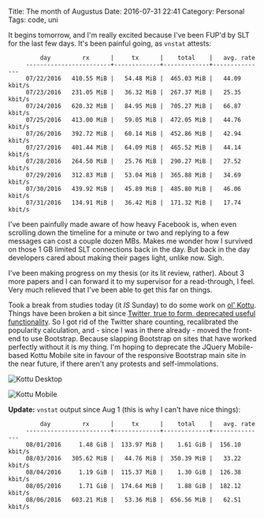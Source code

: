 Title: The month of Augustus
Date: 2016-07-31 22:41
Category: Personal
Tags: code, uni

It begins tomorrow, and I'm really excited because I've been FUP'd by SLT for
the last few days. It's been painful going, as `vnstat` attests:

```
         day         rx      |     tx      |    total    |   avg. rate
     ------------------------+-------------+-------------+---------------
     07/22/2016   410.55 MiB |   54.48 MiB |  465.03 MiB |   44.09 kbit/s
     07/23/2016   231.05 MiB |   36.32 MiB |  267.37 MiB |   25.35 kbit/s
     07/24/2016   620.32 MiB |   84.95 MiB |  705.27 MiB |   66.87 kbit/s
     07/25/2016   413.00 MiB |   59.05 MiB |  472.05 MiB |   44.76 kbit/s
     07/26/2016   392.72 MiB |   60.14 MiB |  452.86 MiB |   42.94 kbit/s
     07/27/2016   401.44 MiB |   64.09 MiB |  465.52 MiB |   44.14 kbit/s
     07/28/2016   264.50 MiB |   25.76 MiB |  290.27 MiB |   27.52 kbit/s
     07/29/2016   312.83 MiB |   53.04 MiB |  365.88 MiB |   34.69 kbit/s
     07/30/2016   439.92 MiB |   45.89 MiB |  485.80 MiB |   46.06 kbit/s
     07/31/2016   134.91 MiB |   36.42 MiB |  171.32 MiB |   17.74 kbit/s
```

I've been painfully made aware of how heavy Facebook is, when even scrolling
down the timeline for a minute or two and replying to a few messages can cost a
couple dozen MBs. Makes me wonder how I survived on those 1 GB limited SLT
connections back in the day. But back in the day developers cared about  making
their pages light, unlike now. Sigh.

I've been making progress on my thesis (or its lit review, rather). About 3
more papers and I can forward it to my supervisor for a read-through, I feel.
Very much relieved that I've been able to get this far on things.

Took a break from studies today (it *IS* Sunday) to do some work on [ol' 
Kottu][1]. Things have been broken a bit since [Twitter, true to form, 
deprecated useful functionality][2]. So I got rid of the Twitter share counting,
recalibrated the popularity calculation, and - since I was in there already - 
moved the front-end to use Bootstrap. Because slapping Bootstrap on sites that
have worked perfectly without it is my thing. I'm hoping to deprecate the JQuery 
Mobile-based Kottu Mobile site in favour of the responsive Bootstrap main site 
in the near future, if there aren't any protests and self-immolations.

![Kottu Desktop]({filename}/images/kottu-bootstrap-desktop.png)

![Kottu Mobile]({filename}/images/kottu-bootstrap-mobile.png)

**Update:** `vnstat` output since Aug 1 (this is why I can't have nice things):

```
         day         rx      |     tx      |    total    |   avg. rate
     ------------------------+-------------+-------------+---------------
     08/01/2016     1.48 GiB |  133.97 MiB |    1.61 GiB |  156.10 kbit/s
     08/03/2016   305.62 MiB |   44.76 MiB |  350.39 MiB |   33.22 kbit/s
     08/04/2016     1.19 GiB |  115.37 MiB |    1.30 GiB |  126.38 kbit/s
     08/05/2016     1.71 GiB |  174.64 MiB |    1.88 GiB |  182.12 kbit/s
     08/06/2016   603.21 MiB |   53.36 MiB |  656.56 MiB |   62.51 kbit/s
```

[1]: https://github.com/janithl/Kottu2012
[2]: https://blog.twitter.com/2015/hard-decisions-for-a-sustainable-platform